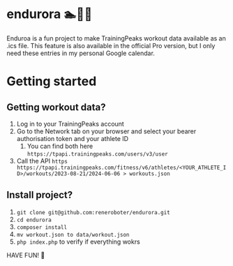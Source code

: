 # endurora 🏊🚴🏃

Enduroa is a fun project to make TrainingPeaks workout data available as an .ics file. This feature is also available in the official Pro version, but I only need these entries in my personal Google calendar.

# Getting started

## Getting workout data?
1. Log in to your TrainingPeaks account
1. Go to the Network tab on your browser and select your bearer authorisation token and your athlete ID
   1. You can find both here `https://tpapi.trainingpeaks.com/users/v3/user`
1. Call the API `https https://tpapi.trainingpeaks.com/fitness/v6/athletes/<YOUR_ATHLETE_ID>/workouts/2023-08-21/2024-06-06 > workouts.json`

## Install project?

1. `git clone git@github.com:reneroboter/endurora.git`
1. `cd endurora`
1. `composer install`
1. `mv workout.json to data/workout.json`
1. `php index.php` to verify if everything wokrs

HAVE FUN! 🎉